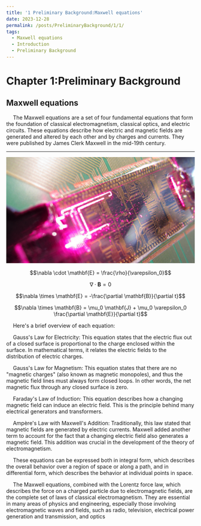 ```yaml
---
title: '1 Preliminary Background:Maxwell equations'
date: 2023-12-28
permalink: /posts/PreliminaryBackground/1/1/
tags:
  - Maxwell equations
  - Introduction
  - Preliminary Background
---
```


# Chapter 1:Preliminary Background
## Maxwell equations

&#8194;&#8194;
The Maxwell equations are a set of four fundamental equations that form the foundation of classical electromagnetism, classical optics, and electric circuits. These equations describe how electric and magnetic fields are generated and altered by each other and by charges and currents. They were published by James Clerk Maxwell in the mid-19th century.

---
![integratedphotonics](https://raw.githubusercontent.com/FLYR01/CIMCS.github.io/master/images/Integrated_photonics.png)

$$\nabla \cdot \mathbf{E} = \frac{\rho}{\varepsilon_0}$$

$$\nabla \cdot \mathbf{B} = 0$$

$$\nabla \times \mathbf{E} = -\frac{\partial \mathbf{B}}{\partial t}$$

$$\nabla \times \mathbf{B} = \mu_0 \mathbf{J} + \mu_0 \varepsilon_0 \frac{\partial \mathbf{E}}{\partial t}$$




&#8194;&#8194;
Here's a brief overview of each equation:

&#8194;&#8194;
Gauss's Law for Electricity: This equation states that the electric flux out of a closed surface is proportional to the charge enclosed within the surface. In mathematical terms, it relates the electric fields to the distribution of electric charges.

&#8194;&#8194;
Gauss's Law for Magnetism: This equation states that there are no "magnetic charges" (also known as magnetic monopoles), and thus the magnetic field lines must always form closed loops. In other words, the net magnetic flux through any closed surface is zero.

&#8194;&#8194;
Faraday's Law of Induction: This equation describes how a changing magnetic field can induce an electric field. This is the principle behind many electrical generators and transformers.

&#8194;&#8194;
Ampère's Law with Maxwell's Addition: Traditionally, this law stated that magnetic fields are generated by electric currents. Maxwell added another term to account for the fact that a changing electric field also generates a magnetic field. This addition was crucial in the development of the theory of electromagnetism.

&#8194;&#8194;
These equations can be expressed both in integral form, which describes the overall behavior over a region of space or along a path, and in differential form, which describes the behavior at individual points in space.

&#8194;&#8194;
The Maxwell equations, combined with the Lorentz force law, which describes the force on a charged particle due to electromagnetic fields, are the complete set of laws of classical electromagnetism. They are essential in many areas of physics and engineering, especially those involving electromagnetic waves and fields, such as radio, television, electrical power generation and transmission, and optics

